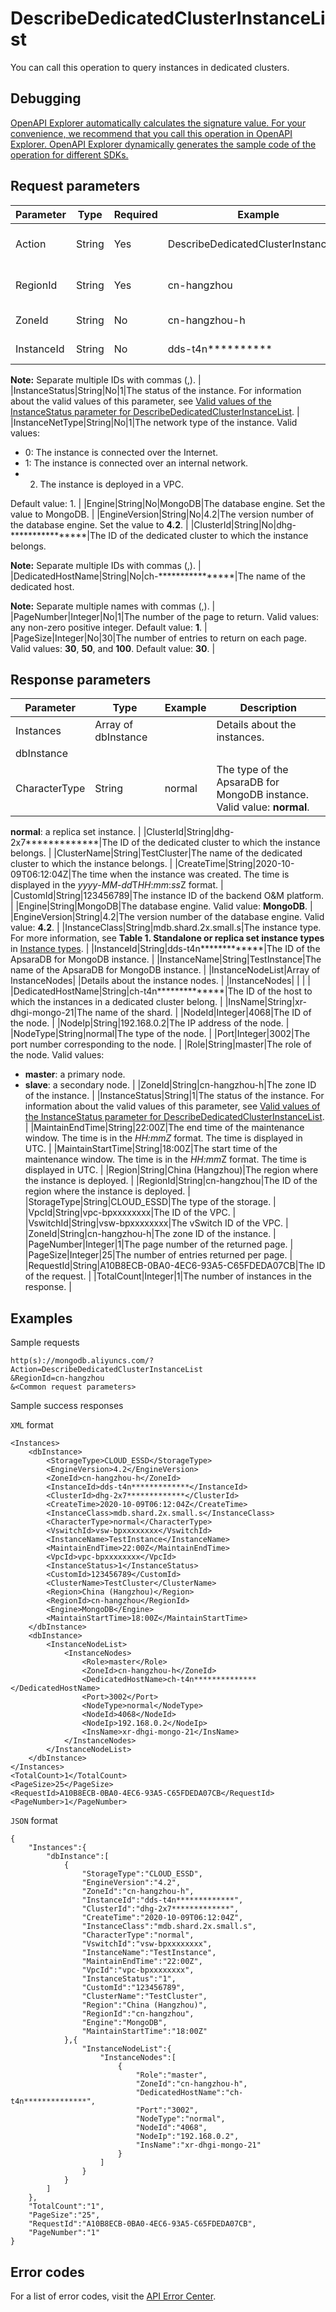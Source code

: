 # DescribeDedicatedClusterInstanceList

You can call this operation to query instances in dedicated clusters.

## Debugging

[OpenAPI Explorer automatically calculates the signature value. For your convenience, we recommend that you call this operation in OpenAPI Explorer. OpenAPI Explorer dynamically generates the sample code of the operation for different SDKs.](https://api.aliyun.com/#product=Dds&api=DescribeDedicatedClusterInstanceList&type=RPC&version=2015-12-01)

## Request parameters

|Parameter|Type|Required|Example|Description|
|---------|----|--------|-------|-----------|
|Action|String|Yes|DescribeDedicatedClusterInstanceList|The operation that you want to perform. Set the value to **DescribeDedicatedClusterInstanceList**. |
|RegionId|String|Yes|cn-hangzhou|The ID of the region. You can call the [DescribeRegions](~~61933~~) operation to query the most recent region list. |
|ZoneId|String|No|cn-hangzhou-h|The ID of the zone. You can call [DescribeZones](~~61933~~) to query the zone ID. |
|InstanceId|String|No|dds-t4n\*\*\*\*\*\*\*\*\*\*|The ID of the ApsaraDB for MongoDB instance.

 **Note:** Separate multiple IDs with commas \(,\). |
|InstanceStatus|String|No|1|The status of the instance. For information about the valid values of this parameter, see [Valid values of the InstanceStatus parameter for DescribeDedicatedClusterInstanceList](~~190071~~). |
|InstanceNetType|String|No|1|The network type of the instance. Valid values:

 -   0: The instance is connected over the Internet.
-   1: The instance is connected over an internal network.
-   2. The instance is deployed in a VPC.

 Default value: 1. |
|Engine|String|No|MongoDB|The database engine. Set the value to MongoDB. |
|EngineVersion|String|No|4.2|The version number of the database engine. Set the value to **4.2**. |
|ClusterId|String|No|dhg-\*\*\*\*\*\*\*\*\*\*\*\*\*\*\*\*|The ID of the dedicated cluster to which the instance belongs.

 **Note:** Separate multiple IDs with commas \(,\). |
|DedicatedHostName|String|No|ch-\*\*\*\*\*\*\*\*\*\*\*\*\*\*\*\*|The name of the dedicated host.

 **Note:** Separate multiple names with commas \(,\). |
|PageNumber|Integer|No|1|The number of the page to return. Valid values: any non-zero positive integer. Default value: **1**. |
|PageSize|Integer|No|30|The number of entries to return on each page. Valid values: **30**, **50**, and **100**. Default value: **30**. |

## Response parameters

|Parameter|Type|Example|Description|
|---------|----|-------|-----------|
|Instances|Array of dbInstance| |Details about the instances. |
|dbInstance| | | |
|CharacterType|String|normal|The type of the ApsaraDB for MongoDB instance. Valid value: **normal**.

 **normal**: a replica set instance. |
|ClusterId|String|dhg-2x7\*\*\*\*\*\*\*\*\*\*\*\*\*|The ID of the dedicated cluster to which the instance belongs. |
|ClusterName|String|TestCluster|The name of the dedicated cluster to which the instance belongs. |
|CreateTime|String|2020-10-09T06:12:04Z|The time when the instance was created. The time is displayed in the *yyyy*-*MM*-*dd*T*HH*:*mm*:*ss*Z format. |
|CustomId|String|123456789|The instance ID of the backend O&M platform. |
|Engine|String|MongoDB|The database engine. Valid value: **MongoDB**. |
|EngineVersion|String|4.2|The version number of the database engine. Valid value: **4.2**. |
|InstanceClass|String|mdb.shard.2x.small.s|The instance type. For more information, see **Table 1. Standalone or replica set instance types** in [Instance types](~~57141~~). |
|InstanceId|String|dds-t4n\*\*\*\*\*\*\*\*\*\*\*\*\*|The ID of the ApsaraDB for MongoDB instance. |
|InstanceName|String|TestInstance|The name of the ApsaraDB for MongoDB instance. |
|InstanceNodeList|Array of InstanceNodes| |Details about the instance nodes. |
|InstanceNodes| | | |
|DedicatedHostName|String|ch-t4n\*\*\*\*\*\*\*\*\*\*\*\*\*\*|The ID of the host to which the instances in a dedicated cluster belong. |
|InsName|String|xr-dhgi-mongo-21|The name of the shard. |
|NodeId|Integer|4068|The ID of the node. |
|NodeIp|String|192.168.0.2|The IP address of the node. |
|NodeType|String|normal|The type of the node. |
|Port|Integer|3002|The port number corresponding to the node. |
|Role|String|master|The role of the node. Valid values:

 -   **master**: a primary node.
-   **slave**: a secondary node. |
|ZoneId|String|cn-hangzhou-h|The zone ID of the instance. |
|InstanceStatus|String|1|The status of the instance. For information about the valid values of this parameter, see [Valid values of the InstanceStatus parameter for DescribeDedicatedClusterInstanceList](~~190071~~). |
|MaintainEndTime|String|22:00Z|The end time of the maintenance window. The time is in the *HH:mmZ* format. The time is displayed in UTC. |
|MaintainStartTime|String|18:00Z|The start time of the maintenance window. The time is in the *HH:mm*Z format. The time is displayed in UTC. |
|Region|String|China \(Hangzhou\)|The region where the instance is deployed. |
|RegionId|String|cn-hangzhou|The ID of the region where the instance is deployed. |
|StorageType|String|CLOUD\_ESSD|The type of the storage. |
|VpcId|String|vpc-bpxxxxxxxx|The ID of the VPC. |
|VswitchId|String|vsw-bpxxxxxxxx|The vSwitch ID of the VPC. |
|ZoneId|String|cn-hangzhou-h|The zone ID of the instance. |
|PageNumber|Integer|1|The page number of the returned page. |
|PageSize|Integer|25|The number of entries returned per page. |
|RequestId|String|A10B8ECB-0BA0-4EC6-93A5-C65FDEDA07CB|The ID of the request. |
|TotalCount|Integer|1|The number of instances in the response. |

## Examples

Sample requests

```
http(s)://mongodb.aliyuncs.com/? Action=DescribeDedicatedClusterInstanceList
&RegionId=cn-hangzhou
&<Common request parameters>
```

Sample success responses

`XML` format

```
<Instances>
    <dbInstance>
        <StorageType>CLOUD_ESSD</StorageType>
        <EngineVersion>4.2</EngineVersion>
        <ZoneId>cn-hangzhou-h</ZoneId>
        <InstanceId>dds-t4n*************</InstanceId>
        <ClusterId>dhg-2x7*************</ClusterId>
        <CreateTime>2020-10-09T06:12:04Z</CreateTime>
        <InstanceClass>mdb.shard.2x.small.s</InstanceClass>
        <CharacterType>normal</CharacterType>
        <VswitchId>vsw-bpxxxxxxxx</VswitchId>
        <InstanceName>TestInstance</InstanceName>
        <MaintainEndTime>22:00Z</MaintainEndTime>
        <VpcId>vpc-bpxxxxxxxx</VpcId>
        <InstanceStatus>1</InstanceStatus>
        <CustomId>123456789</CustomId>
        <ClusterName>TestCluster</ClusterName>
        <Region>China (Hangzhou)</Region>
        <RegionId>cn-hangzhou</RegionId>
        <Engine>MongoDB</Engine>
        <MaintainStartTime>18:00Z</MaintainStartTime>
    </dbInstance>
    <dbInstance>
        <InstanceNodeList>
            <InstanceNodes>
                <Role>master</Role>
                <ZoneId>cn-hangzhou-h</ZoneId>
                <DedicatedHostName>ch-t4n**************</DedicatedHostName>
                <Port>3002</Port>
                <NodeType>normal</NodeType>
                <NodeId>4068</NodeId>
                <NodeIp>192.168.0.2</NodeIp>
                <InsName>xr-dhgi-mongo-21</InsName>
            </InstanceNodes>
        </InstanceNodeList>
    </dbInstance>
</Instances>
<TotalCount>1</TotalCount>
<PageSize>25</PageSize>
<RequestId>A10B8ECB-0BA0-4EC6-93A5-C65FDEDA07CB</RequestId>
<PageNumber>1</PageNumber>
```

`JSON` format

```
{
    "Instances":{
        "dbInstance":[
            {
                "StorageType":"CLOUD_ESSD",
                "EngineVersion":"4.2",
                "ZoneId":"cn-hangzhou-h",
                "InstanceId":"dds-t4n*************",
                "ClusterId":"dhg-2x7*************",
                "CreateTime":"2020-10-09T06:12:04Z",
                "InstanceClass":"mdb.shard.2x.small.s",
                "CharacterType":"normal",
                "VswitchId":"vsw-bpxxxxxxxx",
                "InstanceName":"TestInstance",
                "MaintainEndTime":"22:00Z",
                "VpcId":"vpc-bpxxxxxxxx",
                "InstanceStatus":"1",
                "CustomId":"123456789",
                "ClusterName":"TestCluster",
                "Region":"China (Hangzhou)",
                "RegionId":"cn-hangzhou",
                "Engine":"MongoDB",
                "MaintainStartTime":"18:00Z"
            },{
                "InstanceNodeList":{
                    "InstanceNodes":[
                        {
                            "Role":"master",
                            "ZoneId":"cn-hangzhou-h",
                            "DedicatedHostName":"ch-t4n**************",
                            "Port":"3002",
                            "NodeType":"normal",
                            "NodeId":"4068",
                            "NodeIp":"192.168.0.2",
                            "InsName":"xr-dhgi-mongo-21"
                        }
                    ]
                }
            }
        ]
    },
    "TotalCount":"1",
    "PageSize":"25",
    "RequestId":"A10B8ECB-0BA0-4EC6-93A5-C65FDEDA07CB",
    "PageNumber":"1"
}
```

## Error codes

For a list of error codes, visit the [API Error Center](https://error-center.alibabacloud.com/status/product/Dds).

